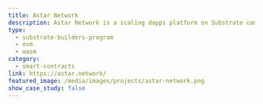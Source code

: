 ```yaml
---
title: Astar Network
description: Astar Network is a scaling dapps platform on Substrate compatible with Ethereum Virtual Machine (EVM) and connected to Polkadot.
type:
  - substrate-builders-program
  - evm
  - wasm
category:
  - smart-contracts
link: https://astar.network/
featured_image: /media/images/projects/astar-network.png
show_case_study: false
---
```

